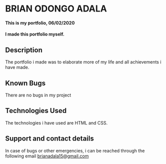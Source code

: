 # BRIAN ODONGO ADALA
#### This is my portfolio, 06/02/2020
#### I made this portfolio myself.
## Description
The portfolio i made was to elaborate more of my life and all achievements i have made.
## Known Bugs
There are no bugs in my project
## Technologies Used
The technologies i have used are HTML and CSS.
## Support and contact details
In case of bugs or other emergencies, i can be reached through the following email
brianadala15@gmail.com
